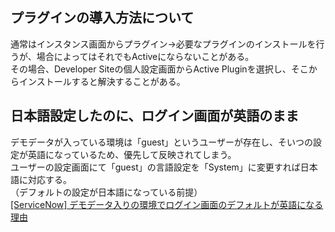 ## プラグインの導入方法について  
通常はインスタンス画面からプラグイン→必要なプラグインのインストールを行うが、場合によってはそれでもActiveにならないことがある。    
その場合、Developer Siteの個人設定画面からActive Pluginを選択し、そこからインストールすると解決することがある。  
 
##  日本語設定したのに、ログイン画面が英語のまま  
デモデータが入っている環境は「guest」というユーザーが存在し、そいつの設定が英語になっているため、優先して反映されてしまう。  
ユーザーの設定画面にて「guest」の言語設定を「System」に変更すれば日本語に対応する。  
（デフォルトの設定が日本語になっている前提）  
[[ServiceNow] デモデータ入りの環境でログイン画面のデフォルトが英語になる理由](https://qiita.com/skkdm/items/383c9666fd49ee893f08)
